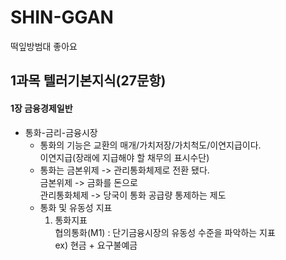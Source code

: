 # SHIN-GGAN
떡잎방범대
좋아요
 
## 1과목 텔러기본지식(27문항)
 #### 1장 금융경제일반
 * 통화-금리-금융시장
   - 통화의 기능은 교환의 매개/가치저장/가치척도/이연지급이다.  
      이연지급(장래에 지급해야 할 채무의 표시수단)
   - 통화는 금본위제 -> 관리통화체제로 전환 됐다.  
      금본위제 -> 금화를 돈으로  
      관리통화체제 -> 당국이 통화 공급량 통제하는 제도
   - 통화 및 유동성 지표  
     1. 통화지표  
       협의통화(M1) : 단기금융시장의 유동성 수준을 파악하는 지표  
                      ex) 현금 + 요구불예금 
